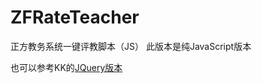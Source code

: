 # ZFRateTeacher
正方教务系统一键评教脚本（JS）
此版本是纯JavaScript版本

也可以参考KK的[JQuery版本](https://ikk.me/archives/default/javascript_autocomplete_jwxt.html)